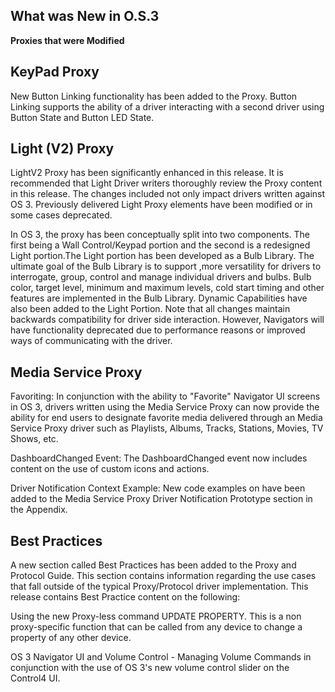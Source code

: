 
## What was New in O.S.3

**Proxies that were Modified**

## KeyPad Proxy

New Button Linking functionality has been added to the Proxy. Button Linking supports the ability of a driver interacting with a second driver using Button State and Button LED State. 


## Light (V2) Proxy

LightV2 Proxy has been significantly enhanced in this release. It is recommended that Light Driver writers thoroughly review the Proxy content in this release. The changes included not only impact drivers written against OS 3. Previously delivered Light Proxy elements have been modified or in some cases deprecated. 

In OS 3, the proxy has been conceptually split into two components. The first being a Wall Control/Keypad portion and the second is a redesigned Light portion.The Light portion has been developed as a Bulb Library. The ultimate goal of the Bulb Library is to support ,more versatility for drivers to interrogate, group, control and manage individual drivers and bulbs. Bulb color, target level, minimum and maximum levels, cold start timing and other features are implemented in the Bulb Library. Dynamic Capabilities have also been added to the Light Portion. Note that all changes maintain backwards compatibility for driver side interaction. However, Navigators will have functionality deprecated due to performance reasons or improved ways of communicating with the driver.


## Media Service Proxy

Favoriting: In conjunction with the ability to "Favorite" Navigator UI screens in OS 3, drivers written using the Media Service Proxy can now provide the ability for end users to designate favorite media delivered through an Media Service Proxy driver such as Playlists, Albums, Tracks, Stations, Movies, TV Shows, etc. 

DashboardChanged Event: The DashboardChanged event now includes content on the use of custom icons and actions.

Driver Notification Context Example: New code examples on have been added to the Media Service Proxy Driver Notification Prototype section in the Appendix.


## Best Practices

A new section called Best Practices has been added to the Proxy and Protocol Guide. This section contains information regarding the use cases that fall outside of the typical Proxy/Protocol driver implementation. This release contains Best Practice content on the following:

Using the new Proxy-less command UPDATE PROPERTY. This is a non proxy-specific function that can be called from any device to change a property of any other device.

OS 3 Navigator UI and Volume Control - Managing Volume Commands in conjunction with the use of OS 3's new volume control slider on the Control4 UI.



